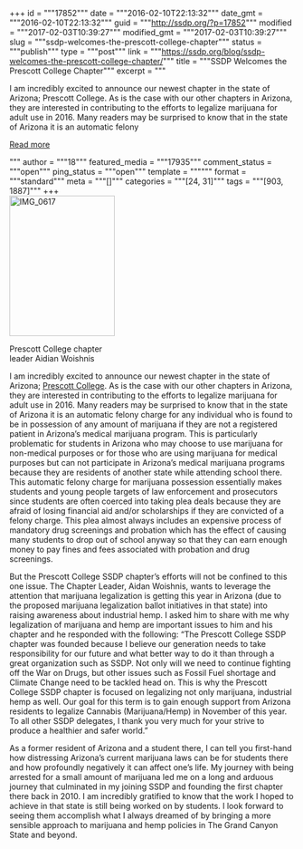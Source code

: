 +++
id = """17852"""
date = """2016-02-10T22:13:32"""
date_gmt = """2016-02-10T22:13:32"""
guid = """http://ssdp.org/?p=17852"""
modified = """2017-02-03T10:39:27"""
modified_gmt = """2017-02-03T10:39:27"""
slug = """ssdp-welcomes-the-prescott-college-chapter"""
status = """publish"""
type = """post"""
link = """https://ssdp.org/blog/ssdp-welcomes-the-prescott-college-chapter/"""
title = """SSDP Welcomes the Prescott College Chapter"""
excerpt = """<p>I am incredibly excited to announce our newest chapter in the state of Arizona; Prescott College. As is the case with our other chapters in Arizona, they are interested in contributing to the efforts to legalize marijuana for adult use in 2016. Many readers may be surprised to know that in the state of Arizona it is an automatic felony</p>
<div class="h10"></div>
<p><a class="more-link2 flat" href="https://ssdp.org/blog/ssdp-welcomes-the-prescott-college-chapter/">Read more</a></p>
"""
author = """18"""
featured_media = """17935"""
comment_status = """open"""
ping_status = """open"""
template = """"""
format = """standard"""
meta = """[]"""
categories = """[24, 31]"""
tags = """[903, 1887]"""
+++
<div id="attachment_17935" style="width: 196px" class="wp-caption alignright"><a href="http://ssdp.org/assets/IMG_0617.jpg" rel="attachment wp-att-17935"><img class="wp-image-17935" src="http://ssdp.org/assets/IMG_0617-225x300.jpg" alt="IMG_0617" width="186" height="248" /></a><p class="wp-caption-text">Prescott College chapter leader Aidian Woishnis</p></div>

I am incredibly excited to announce our newest chapter in the state of Arizona; <a href="http://ssdp.org/chapters/southwest/arizona/prescott-college/" target="_blank">Prescott College</a>. As is the case with our other chapters in Arizona, they are interested in contributing to the efforts to legalize marijuana for adult use in 2016. Many readers may be surprised to know that in the state of Arizona it is an automatic felony charge for any individual who is found to be in possession of any amount of marijuana if they are not a registered patient in Arizona&#8217;s medical marijuana program. This is particularly problematic for students in Arizona who may choose to use marijuana for non-medical purposes or for those who are using marijuana for medical purposes but can not participate in Arizona&#8217;s medical marijuana programs because they are residents of another state while attending school there. This automatic felony charge for marijuana possession essentially makes students and young people targets of law enforcement and prosecutors since students are often coerced into taking plea deals because they are afraid of losing financial aid and/or scholarships if they are convicted of a felony charge. This plea almost always includes an expensive process of mandatory drug screenings and probation which has the effect of causing many students to drop out of school anyway so that they can earn enough money to pay fines and fees associated with probation and drug screenings.

But the Prescott College SSDP chapter&#8217;s efforts will not be confined to this one issue. The Chapter Leader, Aidan Woishnis, wants to leverage the attention that marijuana legalization is getting this year in Arizona (due to the proposed marijuana legalization ballot initiatives in that state) into raising awareness about industrial hemp. I asked him to share with me why legalization of marijuana and hemp are important issues to him and his chapter and he responded with the following: &#8220;The Prescott College SSDP chapter was founded because I believe our generation needs to take responsibility for our future and what better way to do it than through a great organization such as SSDP. Not only will we need to continue fighting off the War on Drugs, but other issues such as Fossil Fuel shortage and Climate Change need to be tackled head on. This is why the Prescott College SSDP chapter is focused on legalizing not only marijuana, industrial hemp as well. Our goal for this term is to gain enough support from Arizona residents to legalize Cannabis (Marijuana/Hemp) in November of this year. To all other SSDP delegates, I thank you very much for your strive to produce a healthier and safer world.&#8221;

As a former resident of Arizona and a student there, I can tell you first-hand how distressing Arizona&#8217;s current marijuana laws can be for students there and how profoundly negatively it can affect one&#8217;s life. My journey with being arrested for a small amount of marijuana led me on a long and arduous journey that culminated in my joining SSDP and founding the first chapter there back in 2010. I am incredibly gratified to know that the work I hoped to achieve in that state is still being worked on by students. I look forward to seeing them accomplish what I always dreamed of by bringing a more sensible approach to marijuana and hemp policies in The Grand Canyon State and beyond.
